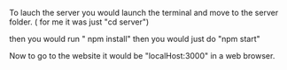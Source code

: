 To lauch the server you would launch the terminal and move to the server folder. ( for me it was just "cd server")

then you would run " npm install"
then you would just do "npm start"

Now to go to the website it would be "localHost:3000" in a web browser.
